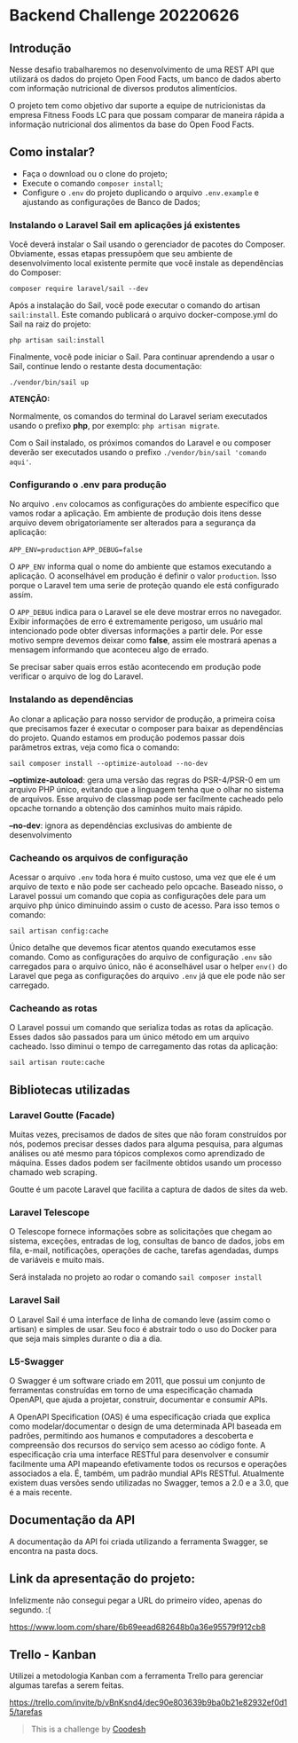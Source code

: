 # Backend Challenge 20220626


## Introdução

Nesse desafio trabalharemos no desenvolvimento de uma REST API que utilizará os dados do projeto Open Food Facts, um banco de dados aberto com informação nutricional de diversos produtos alimentícios.

O projeto tem como objetivo dar suporte a equipe de nutricionistas da empresa Fitness Foods LC para que possam comparar de maneira rápida a informação nutricional dos alimentos da base do Open Food Facts.

## Como instalar?

- Faça o download ou o clone do projeto;
- Execute o comando ```composer install```;
- Configure o ```.env``` do projeto duplicando o arquivo ```.env.example``` e ajustando as configurações de Banco de Dados;

### Instalando o Laravel Sail em aplicações já existentes

Você deverá instalar o Sail usando o gerenciador de pacotes do Composer. Obviamente, essas etapas pressupõem que seu ambiente de desenvolvimento local existente permite que você instale as dependências do Composer:

```composer require laravel/sail --dev```

Após a instalação do Sail, você pode executar o comando do artisan ```sail:install```. Este comando publicará o arquivo docker-compose.yml do Sail na raiz do projeto:

```php artisan sail:install```

Finalmente, você pode iniciar o Sail. Para continuar aprendendo a usar o Sail, continue lendo o restante desta documentação:

```./vendor/bin/sail up```

**ATENÇÃO:** 

Normalmente, os comandos do terminal do Laravel seriam executados usando o prefixo **php**, por exemplo: ```php artisan migrate```.

Com o Sail instalado, os próximos comandos do Laravel e ou composer deverão ser executados usando o prefixo ```./vendor/bin/sail 'comando aqui'```.

###  Configurando o .env para produção

No arquivo ```.env``` colocamos as configurações do ambiente específico que vamos rodar a aplicação. Em ambiente de produção dois itens desse arquivo devem obrigatoriamente ser alterados para a segurança da aplicação:

```APP_ENV=production```
```APP_DEBUG=false```

O ```APP_ENV``` informa qual o nome do ambiente que estamos executando a aplicação. O aconselhável em produção é definir o valor ```production```. Isso porque o Laravel tem uma serie de proteção quando ele está configurado assim.

O ```APP_DEBUG``` indica para o Laravel se ele deve mostrar erros no navegador. Exibir informações de erro é extremamente perigoso, um usuário mal intencionado pode obter diversas informações a partir dele. Por esse motivo sempre devemos deixar como **false**, assim ele mostrará apenas a mensagem informando que aconteceu algo de errado.

Se precisar saber quais erros estão acontecendo em produção pode verificar o arquivo de log do Laravel.


### Instalando as dependências

Ao clonar a aplicação para nosso servidor de produção, a primeira coisa que precisamos fazer é executar o composer para baixar as dependências do projeto. Quando estamos em produção podemos passar dois parâmetros extras, veja como fica o comando:

```sail composer install --optimize-autoload --no-dev```

**–optimize-autoload**: gera uma versão das regras do PSR-4/PSR-0 em um arquivo PHP único, evitando que a linguagem tenha que o olhar no sistema de arquivos. Esse arquivo de classmap pode ser facilmente cacheado pelo opcache tornando a obtenção dos caminhos muito mais rápido.

**–no-dev**: ignora as dependências exclusivas do ambiente de desenvolvimento

### Cacheando os arquivos de configuração

Acessar o arquivo ```.env``` toda hora é muito custoso, uma vez que ele é um arquivo de texto e não pode ser cacheado pelo opcache. Baseado nisso, o Laravel possui um comando que copia as configurações dele para um arquivo php único diminuindo assim o custo de acesso. Para isso temos o comando:

```sail artisan config:cache```

Único detalhe que devemos ficar atentos quando executamos esse comando. Como as configurações do arquivo de configuração ```.env``` são carregados para o arquivo único, não é aconselhável usar o helper ```env()``` do Laravel que pega as configurações do arquivo ```.env``` já que ele pode não ser carregado.

### Cacheando as rotas

O Laravel possui um comando que serializa todas as rotas da aplicação. Esses dados são passados para um único método em um arquivo cacheado. Isso diminui o tempo de carregamento das rotas da aplicação:

```sail artisan route:cache```

## Bibliotecas utilizadas

### Laravel Goutte (Facade)

Muitas vezes, precisamos de dados de sites que não foram construídos por nós, podemos precisar desses dados para alguma pesquisa, para algumas análises ou até mesmo para tópicos complexos como aprendizado de máquina. Esses dados podem ser facilmente obtidos usando um processo chamado web scraping.

Goutte é um pacote Laravel que facilita a captura de dados de sites da web.

### Laravel Telescope

O Telescope fornece informações sobre as solicitações que chegam ao sistema, exceções, entradas de log, consultas de banco de dados, jobs em fila, e-mail, notificações, operações de cache, tarefas agendadas, dumps de variáveis e muito mais.

Será instalada no projeto ao rodar o comando ```sail composer install```

### Laravel Sail

O Laravel Sail é uma interface de linha de comando leve (assim como o artisan) e simples de usar. Seu foco é abstrair todo o uso do Docker para que seja mais simples durante o dia a dia.

### L5-Swagger

O Swagger é um software criado em 2011, que possui um conjunto de ferramentas construídas em torno de uma especificação chamada OpenAPI, que ajuda a projetar, construir, documentar e consumir APIs.

A OpenAPI Specification (OAS) é uma especificação criada que explica como modelar/documentar o design de uma determinada API baseada em padrões, permitindo aos humanos e computadores a descoberta e compreensão dos recursos do serviço sem acesso ao código fonte. A especificação cria uma interface RESTful para desenvolver e consumir facilmente uma API mapeando efetivamente todos os recursos e operações associados a ela. É, também, um padrão mundial APIs RESTful. Atualmente existem duas versões sendo utilizadas no Swagger, temos a 2.0 e a 3.0, que é a mais recente.

## Documentação da API

A documentação da API foi criada utilizando a ferramenta Swagger, se encontra na pasta docs.

## Link da apresentação do projeto:

Infelizmente não consegui pegar a URL do primeiro vídeo, apenas do segundo. :(

https://www.loom.com/share/6b69eead682648b0a36e95579f912cb8

## Trello - Kanban

Utilizei a metodologia Kanban com a ferramenta Trello para gerenciar algumas tarefas a serem feitas.

https://trello.com/invite/b/vBnKsnd4/dec90e803639b9ba0b21e82932ef0d15/tarefas


>  This is a challenge by [Coodesh](https://coodesh.com/)